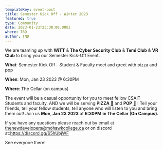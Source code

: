 ```yaml
---
templateKey: event-post
title: Semester Kick Off - Winter 2023
featured: true
type: Community
date: 2023-01-23T23:30:00.000Z
where: TBD
author: TND
---
```

We are teaming up with **WiTT** & **The Cyber Security Club** & **Temi Club** & **VR Club** to bring you our Semester Kick-Off Event. 

**What**: Semester Kick Off - Student & Faculty meet and greet with pizza and pop

**When**: Mon, Jan 23 2023 @ 6:30PM

**Where**: The Cellar (on campus)

The event will be a casual opportunity for you to meet fellow CSAIT Students and faculty, AND we will be serving **PIZZA** [🍕](https://discord.com/assets/aa0f4c1498e8a6b14b1e3417b601b5aa.svg) and **POP** [🥤](https://discord.com/assets/e93446908591e6087dcff8877dce3eb5.svg) ! Tell your friends, tell your fellow students, tell anyone who will listen to you and bring them out! Join us **Mon, Jan 23 2023** at **6:30PM** **in The Cellar (On Campus).**

I﻿f you have any questions please reach out by email at [thenewdevelopers@mohawkcollege.ca](thenewdevelopers@mohawkcollege.ca) or on discord at:https://discord.gg/65hUbjWF

S﻿ee everyone there!